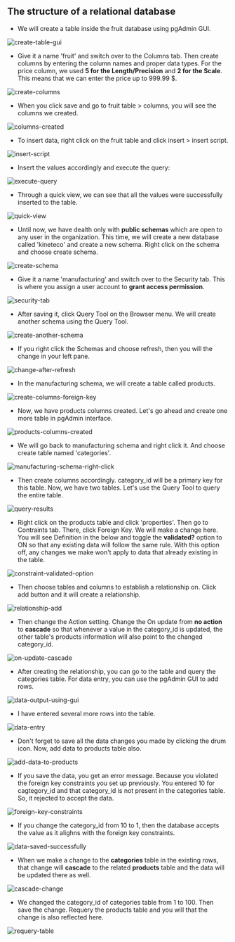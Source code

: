 ## The structure of a relational database

- We will create a table inside the fruit database using pgAdmin GUI.


![create-table-gui](/pictures/PostgreSQL/relational-database/create-table-using-gui.png "create table using GUI")


- Give it a name 'fruit' and switch over to the Columns tab. Then create columns by entering the column names and proper data types. For the price column, we used **5 for the Length/Precision** and **2 for the Scale**. This means that we can enter the price up to 999.99 $.


![create-columns](/pictures/PostgreSQL/relational-database/create-columns.PNG "create columns")


- When you click save and go to fruit table > columns, you will see the columns we created.


![columns-created](/pictures/PostgreSQL/relational-database/columns-created.PNG "columns created")


- To insert data, right click on the fruit table and click insert > insert script.


![insert-script](/pictures/PostgreSQL/relational-database/insert-script.png "insert script")


- Insert the values accordingly and execute the query:


![execute-query](/pictures/PostgreSQL/relational-database/execute-query.PNG "execute query")


- Through a quick view, we can see that all the values were successfully inserted to the table.


![quick-view](/pictures/PostgreSQL/relational-database/quick-view.PNG "quick view")


- Until now, we have dealth only with **public schemas** which are open to any user in the organization. This time, we will create a new database called 'kineteco' and create a new schema. Right click on the schema and choose create schema. 


![create-schema](/pictures/PostgreSQL/relational-database/create-schema.png "create schema")


- Give it a name 'manufacturing' and switch over to the Security tab. This is where you assign a user account to **grant access permission**.


![security-tab](/pictures/PostgreSQL/relational-database/security-tab.PNG "security tab")


- After saving it, click Query Tool on the Browser menu. We will create another schema using the Query Tool.


![create-another-schema](/pictures/PostgreSQL/relational-database/create-another-schema.PNG "create another schema")


- If you right click the Schemas and choose refresh, then you will the change in your left pane.


![change-after-refresh](/pictures/PostgreSQL/relational-database/change-refresh.PNG "change after refresh")


- In the manufacturing schema, we will create a table called products.


![create-columns-foreign-key](/pictures/PostgreSQL/relational-database/crate-colums-foreign-key.PNG "create columns foreign key")


- Now, we have products columns created. Let's go ahead and create one more table in pgAdmin interface.


![products-columns-created](/pictures/PostgreSQL/relational-database/products-columns-created.PNG "products columns created")


- We will go back to manufacturing schema and right click it. And choose create table named 'categories'.


![manufacturing-schema-right-click](/pictures/PostgreSQL/relational-database/manufacturing-schema-right-click.png "manufacturing schema right click")


- Then create columns accordingly. category_id will be a primary key for this table. Now, we have two tables. Let's use the Query Tool to query the entire table.


![query-results](/pictures/PostgreSQL/relational-database/query-results.PNG "query results")


- Right click on the products table and click 'properties'. Then go to Contraints tab. There, click Foreign Key. We will make a change here. You will see Definition in the below and toggle the **validated?** option to ON so that any existing data will follow the same rule. With this option off, any changes we make won't apply to data that already existing in the table. 


![constraint-validated-option](/pictures/PostgreSQL/relational-database/constraint-validated-option.PNG "constraint -validated option")


- Then choose tables and columns to establish a relationship on. Click add button and it will create a relationship.


![relationship-add](/pictures/PostgreSQL/relational-database/relationship-add.PNG "relationship add")


- Then change the Action setting. Change the On update from **no action** to **cascade** so that whenever a value in the category_id is updated, the other table's products information will also point to the changed category_id.


![on-update-cascade](/pictures/PostgreSQL/relational-database/on-update-cascade.PNG "on update cascade")


- After creating the relationship, you can go to the table and query the categories table. For data entry, you can use the pgAdmin GUI to add rows.


![data-output-using-gui](/pictures/PostgreSQL/relational-database/data-entry-using-gui.PNG "data entry using gui")


- I have entered several more rows into the table.


![data-entry](/pictures/PostgreSQL/relational-database/data-entry.PNG "data entry")


- Don't forget to save all the data changes you made by clicking the drum icon.  Now, add data to products table also.


![add-data-to-products](/pictures/PostgreSQL/relational-database/add-data-to-products.PNG "add data to products")


- If you save the data, you get an error message. Because you violated the foreign key constraints you set up previously. You entered 10 for cagtegory_id and that category_id is not present in the categories table. So, it rejected to accept the data.


![foreign-key-constraints](/pictures/PostgreSQL/relational-database/foreign-key-constraint.PNG "foreign key constraint")


- If you change the category_id from 10 to 1, then the database accepts the value as it alighns with the foreign key constraints.


![data-saved-successfully](/pictures/PostgreSQL/relational-database/data-saved-successfully.PNG "data saved successfully")


- When we make a change to the **categories** table in the existing rows, that change will **cascade** to the related **products** table and the data will be updated there as well.


![cascade-change](/pictures/PostgreSQL/relational-database/cascade-change.PNG "cascade change")


- We changed the category_id of categories table from 1 to 100. Then save the change. Requery the products table and you will that the change is also reflected here.


![requery-table](/pictures/PostgreSQL/relational-database/requery-table.PNG "requery table")


